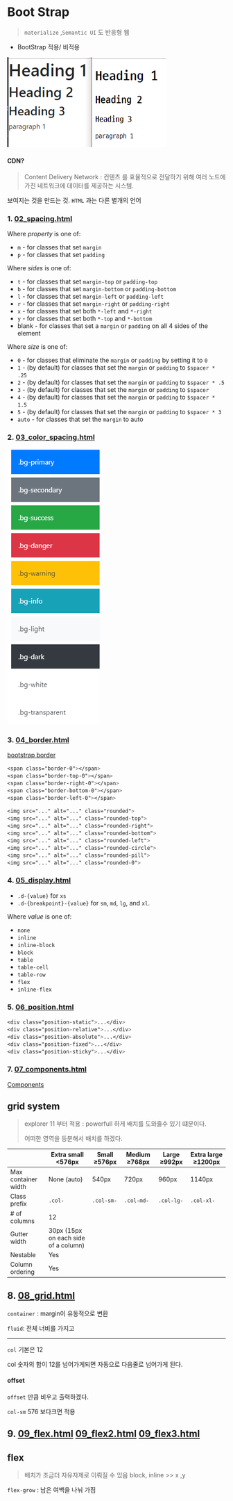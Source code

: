 # Boot Strap

> `materialize` ,`Semantic UI`  도 반응형 웹



* BootStrap 적용/ 비적용



![](./1.PNG)



#### CDN?

> Content Delivery Network : 컨텐츠 를 효율적으로 전달하기 위해 여러 노드에 가진 네트워크에 데이터를 제공하는 시스템.

보여지는 것을 만드는 것. `HTML` 과는 다른 별개의 언어

### 1. [02_spacing.html](./02_spacing.html)

Where *property* is one of:

- `m` - for classes that set `margin`
- `p` - for classes that set `padding`

Where *sides* is one of:

- `t` - for classes that set `margin-top` or `padding-top`
- `b` - for classes that set `margin-bottom` or `padding-bottom`
- `l` - for classes that set `margin-left` or `padding-left`
- `r` - for classes that set `margin-right` or `padding-right`
- `x` - for classes that set both `*-left` and `*-right`
- `y` - for classes that set both `*-top` and `*-bottom`
- blank - for classes that set a `margin` or `padding` on all 4 sides of the element

Where *size* is one of:

- `0` - for classes that eliminate the `margin` or `padding` by setting it to `0`
- `1` - (by default) for classes that set the `margin` or `padding` to `$spacer * .25`
- `2` - (by default) for classes that set the `margin` or `padding` to `$spacer * .5`
- `3` - (by default) for classes that set the `margin` or `padding` to `$spacer`
- `4` - (by default) for classes that set the `margin` or `padding` to `$spacer * 1.5`
- `5` - (by default) for classes that set the `margin` or `padding` to `$spacer * 3`
- `auto` - for classes that set the `margin` to auto                     

### 2. [03_color_spacing.html](./03_color.html)

![](./2.PNG)                    

### 3. [04_border.html](./04_border.html)

[bootstrap border](https://getbootstrap.com/docs/4.3/utilities/borders/)

```css
<span class="border-0"></span>
<span class="border-top-0"></span>
<span class="border-right-0"></span>
<span class="border-bottom-0"></span>
<span class="border-left-0"></span>
```

```css
<img src="..." alt="..." class="rounded">
<img src="..." alt="..." class="rounded-top">
<img src="..." alt="..." class="rounded-right">
<img src="..." alt="..." class="rounded-bottom">
<img src="..." alt="..." class="rounded-left">
<img src="..." alt="..." class="rounded-circle">
<img src="..." alt="..." class="rounded-pill">
<img src="..." alt="..." class="rounded-0">
```



### 4. [05_display.html](./05_display.html)

- `.d-{value}` for `xs`
- `.d-{breakpoint}-{value}` for `sm`, `md`, `lg`, and `xl`.

Where *value* is one of:

- `none`
- `inline`
- `inline-block`
- `block`
- `table`
- `table-cell`
- `table-row`
- `flex`
- `inline-flex`

### 5. [06_position.html](./06_position.html)

```css
<div class="position-static">...</div>
<div class="position-relative">...</div>
<div class="position-absolute">...</div>
<div class="position-fixed">...</div>
<div class="position-sticky">...</div>
```



### 7. [07_components.html](./07_components.html)

[Components](https://getbootstrap.com/docs/4.3/components/alerts/)





## grid system

> explorer 11 부터 적용 : powerfull 하게 배치를 도와줄수 있기 떄문이다.
>
> 어떠한 영역을 등분해서 배치를 하겠다.

|                     | Extra small <576px                   | Small ≥576px | Medium ≥768px | Large ≥992px | Extra large ≥1200px |
| ------------------- | ------------------------------------ | ------------ | ------------- | ------------ | ------------------- |
| Max container width | None (auto)                          | 540px        | 720px         | 960px        | 1140px              |
| Class prefix        | `.col-`                              | `.col-sm-`   | `.col-md-`    | `.col-lg-`   | `.col-xl-`          |
| # of columns        | 12                                   |              |               |              |                     |
| Gutter width        | 30px (15px on each side of a column) |              |               |              |                     |
| Nestable            | Yes                                  |              |               |              |                     |
| Column ordering     | Yes                                  |              |               |              |                     |



## 8. [08_grid.html](./08_grid.html)

`container` : margin이 유동적으로 변환

`fluid`: 전체 너비를 가지고 

---

`col` 기본은 12

col 숫자의 합이 12를 넘어가게되면 자동으로 다음줄로 넘어가게 된다.



#### offset

`offset` 만큼 비우고 출력하겠다.

`col-sm` 576 보다크면 적용



## 9. [09_flex.html](./09_flex.html) [09_flex2.html](./09_flex2.html) [09_flex3.html](./09_flex3.html)

## flex

> 배치가 조금더 자유자제로 이뤄질 수 있음 block, inline >> x ,y





`flex-grow` : 남은 여백을 나눠 가짐

























